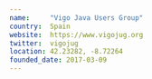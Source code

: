 ```yaml
---
name:     "Vigo Java Users Group"
country:  Spain
website:  https://www.vigojug.org
twitter:  vigojug
location: 42.23282, -8.72264
founded_date: 2017-03-09
---
```

